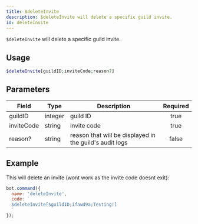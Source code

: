 ```yaml
---
title: $deleteInvite 
description: $deleteInvite will delete a specific guild invite.
id: deleteInvite
---
```


`$deleteInvite` will delete a specific guild invite.

## Usage

```php
$deleteInvite[guildID;inviteCode;reason?]
```

## Parameters 


| Field      | Type    | Description                                             | Required |
| ---------- | ------- | ------------------------------------------------------- |:--------:|
| guildID    | integer | guild ID                                                |    true   |
| inviteCode | string  | invite code                                             |    true   |
| reason?    | string  | reason that will be displayed in the guild's audit logs |    false    |


## Example

This will delete an invite (wont work as the invite code doesnt exit):

```javascript
bot.command({
  name: 'deleteInvite',
  code: `
  $deleteInvite[$guildID;ifawd9a;Testing!]
  `
});
```